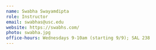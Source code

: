```yaml
---
name: Swabha Swayamdipta
role: Instructor
email: swabhas@usc.edu
website: https://swabhs.com/
photo: swabha.jpg
office-hours: Wednesdays 9-10am (starting 9/9); SAL 238
---
```

